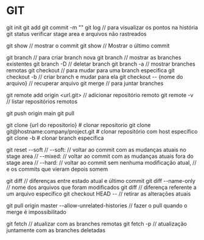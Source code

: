 # GIT

git init
git add <nome-do-arquivo-a-ser-adicionado-a-stage-area>
git commit -m "<mensagem-do-commit>"
git log // para visualizar os pontos na história
git status verificar stage area e arquivos não rastreados
 
git show <hash-do-commit> // mostrar o commit
git show // Mostrar o último commit

git branch <nome-da-branch> // para criar branch nova
git branch // mostrar as branches existentes
git branch -D <nome-da-branch> // deletar branch
git branch -a // mostrar branches remotas
git checkout <nome-da-branch> // para mudar para uma branch especifica
git checkout -b <nome-da-branch> // criar branch e mudar para ela
git checkout <hash-do-commit> -- {nome do arquivo} // recuperar arquivo
git merge <nome-da-branch-a-se-juntar> // para juntar branches


git remote add origin <url.git> // adicionar repositório remoto
git remote -v // listar repositórios remotos

git push origin main
git pull

git clone {url do repositorio} # clonar repositorio
git clone git@hostname:company/project.git # clonar repositório com host específico
git clone -b <branchname> <remote-repo-url> # clonar branch específica

git reset --soft <hash>
// --soft: // voltar ao commit com as mudanças atuais no stage area
// --mixed: // voltar ao commit com as mudanças atuais fora do stage area
// --hard: // voltar ao commit sem nenhuma modificação atual,
          // e os commits que vieram depois somem

git diff // diferenças entre estado atual e último commit
git diff --name-only // nome dos arquivos que foram modificados
git diff <nome-do-arquivo> // diferença referente a um arquivo específico
git checkout HEAD -- <nome-do-arquivo> // retirar as alterações atuais
 
git pull origin master --allow-unrelated-histories // fazer o pull quando o merge é impossibilitado

git fetch // atualizar com as branches remotas
git fetch -p // atualização juntamente com as branches deletadas


